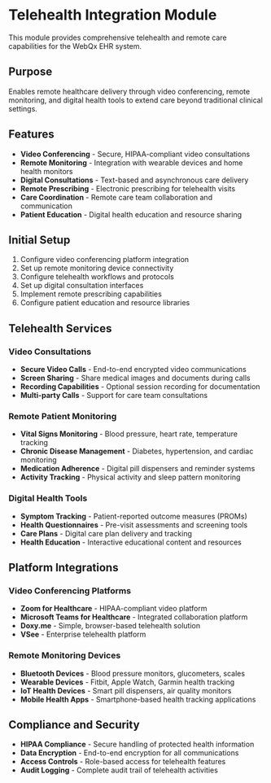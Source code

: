 # Telehealth Integration Module

This module provides comprehensive telehealth and remote care capabilities for the WebQx EHR system.

## Purpose

Enables remote healthcare delivery through video conferencing, remote monitoring, and digital health tools to extend care beyond traditional clinical settings.

## Features

- **Video Conferencing** - Secure, HIPAA-compliant video consultations
- **Remote Monitoring** - Integration with wearable devices and home health monitors
- **Digital Consultations** - Text-based and asynchronous care delivery
- **Remote Prescribing** - Electronic prescribing for telehealth visits
- **Care Coordination** - Remote care team collaboration and communication
- **Patient Education** - Digital health education and resource sharing

## Initial Setup

1. Configure video conferencing platform integration
2. Set up remote monitoring device connectivity
3. Configure telehealth workflows and protocols
4. Set up digital consultation interfaces
5. Implement remote prescribing capabilities
6. Configure patient education and resource libraries

## Telehealth Services

### Video Consultations
- **Secure Video Calls** - End-to-end encrypted video communications
- **Screen Sharing** - Share medical images and documents during calls
- **Recording Capabilities** - Optional session recording for documentation
- **Multi-party Calls** - Support for care team consultations

### Remote Patient Monitoring
- **Vital Signs Monitoring** - Blood pressure, heart rate, temperature tracking
- **Chronic Disease Management** - Diabetes, hypertension, and cardiac monitoring
- **Medication Adherence** - Digital pill dispensers and reminder systems
- **Activity Tracking** - Physical activity and sleep pattern monitoring

### Digital Health Tools
- **Symptom Tracking** - Patient-reported outcome measures (PROMs)
- **Health Questionnaires** - Pre-visit assessments and screening tools
- **Care Plans** - Digital care plan delivery and tracking
- **Health Education** - Interactive educational content and resources

## Platform Integrations

### Video Conferencing Platforms
- **Zoom for Healthcare** - HIPAA-compliant video platform
- **Microsoft Teams for Healthcare** - Integrated collaboration platform
- **Doxy.me** - Simple, browser-based telehealth solution
- **VSee** - Enterprise telehealth platform

### Remote Monitoring Devices
- **Bluetooth Devices** - Blood pressure monitors, glucometers, scales
- **Wearable Devices** - Fitbit, Apple Watch, Garmin health tracking
- **IoT Health Devices** - Smart pill dispensers, air quality monitors
- **Mobile Health Apps** - Smartphone-based health tracking applications

## Compliance and Security

- **HIPAA Compliance** - Secure handling of protected health information
- **Data Encryption** - End-to-end encryption for all communications
- **Access Controls** - Role-based access for telehealth features
- **Audit Logging** - Complete audit trail of telehealth activities